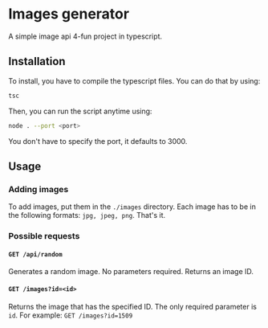 # Images generator

A simple image api 4-fun project in typescript.

## Installation
To install, you have to compile the typescript files. You can do that by using:
```sh
tsc
```
Then, you can run the script anytime using:
```sh
node . --port <port>
```
You don't have to specify the port, it defaults to 3000.

## Usage

### Adding images
To add images, put them in the `./images` directory. Each image has to be in the following formats: `jpg, jpeg, png`. That's it.

### Possible requests

#### `GET /api/random`
Generates a random image. No parameters required. Returns an image ID.

#### `GET /images?id=<id>`
Returns the image that has the specified ID. The only required parameter is `id`. For example: `GET /images?id=1509`